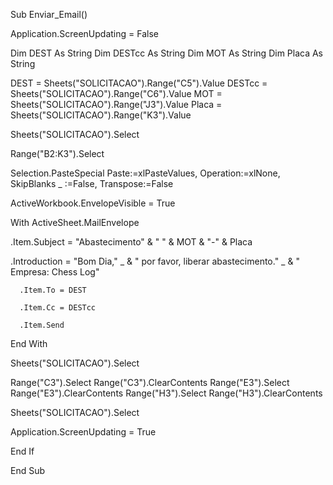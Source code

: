 Sub Enviar_Email()

Application.ScreenUpdating = False

Dim DEST As String
Dim DESTcc As String
Dim MOT As String
Dim Placa As String

DEST = Sheets("SOLICITACAO").Range("C5").Value
DESTcc = Sheets("SOLICITACAO").Range("C6").Value
MOT = Sheets("SOLICITACAO").Range("J3").Value
Placa = Sheets("SOLICITACAO").Range("K3").Value

Sheets("SOLICITACAO").Select
        
Range("B2:K3").Select

Selection.PasteSpecial Paste:=xlPasteValues, Operation:=xlNone, SkipBlanks _
        :=False, Transpose:=False
     
ActiveWorkbook.EnvelopeVisible = True

With ActiveSheet.MailEnvelope

 .Item.Subject = "Abastecimento" & " " & MOT & "-" & Placa
 
 .Introduction = "Bom Dia," _
 & " por favor, liberar abastecimento." _
 & " Empresa: Chess Log"
      
      .Item.To = DEST
      
      .Item.Cc = DESTcc
            
      .Item.Send

   End With
   
   Sheets("SOLICITACAO").Select

Range("C3").Select
Range("C3").ClearContents
Range("E3").Select
Range("E3").ClearContents
Range("H3").Select
Range("H3").ClearContents

Sheets("SOLICITACAO").Select

Application.ScreenUpdating = True
   
End If

End Sub